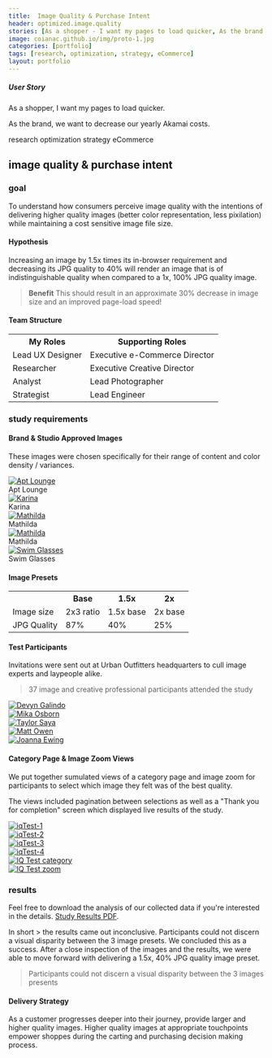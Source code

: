 ```yaml
---
title:  Image Quality & Purchase Intent
header: optimized.image.quality
stories: [As a shopper - I want my pages to load quicker, As the brand - we want to decrease our yearly Akamai costs.]
image: coianac.github.io/img/proto-1.jpg
categories: [portfolio]
tags: [research, optimization, strategy, eCommerce]
layout: portfolio
---
```


<div class ="w3-row block-head"> 
  <div class="w3-col w3-container m2 l3">
  </div>
    <div class="w3-col w3-container m8 l6">
        <h5>User Story</h5>
		<p>As a shopper, I want my pages to load quicker.</p>
		<p>As the brand, we want to decrease our yearly Akamai costs.</p>
      </div>
      <div class="w3-col w3-container m2 l3">
      </div>
    </div>

<div class ="w3-row "> 
  <div class="w3-col w3-container m2 l3">
  </div>
    <div class="w3-col w3-container m8 l6">
        <pill>research</pill>
        <pill>optimization</pill>
        <pill>strategy</pill>
        <pill>eCommerce</pill>
      </div>
      <div class="w3-col w3-container m2 l3">
      </div>
    </div>

<div class ="w3-row"> 
  <div class="w3-col w3-container m2 l3">
  </div>
    <div class="w3-col w3-container m8 l6">
	<h2>image quality & purchase intent</h2>
	<h3>goal</h3>
	<p>To understand how consumers perceive image quality with the intentions of delivering higher quality images (better color representation, less pixilation) while maintaining a cost sensitive image file size.</p>
	<h4>Hypothesis</h4>
	<p>Increasing an image by 1.5x times its in-browser requirement and decreasing its JPG quality to 40% will render an image that is of indistinguishable quality when compared to a 1x, 100% JPG quality image.</p>
	<blockquote><b>Benefit</b> This should result in an approximate 30% decrease in image size and an improved page-load speed!</blockquote>
	<h4>Team Structure</h4>
	<table>
  <tr>
    <th>My Roles</th>
    <th>Supporting Roles</th>
  </tr>
  <tr>
    <td>Lead UX Designer  </td>
    <td>Executive e-Commerce Director</td>
  </tr>
  <tr>
    <td>Researcher</td>
    <td>Executive Creative Director</td>
  </tr>
  <tr>
    <td>Analyst</td>
    <td>Lead Photographer</td>
  </tr>
  <tr>
    <td>Strategist</td>
    <td>Lead Engineer</td>
  </tr>
</table>
<h3>study requirements</h3>
<h4>Brand & Studio Approved Images</h4>
<p>These images were chosen specifically for their range of content and color density / variances.</p>
</div>
      <div class="w3-col w3-container m2 l3">
      </div>
    </div>

<div class ="w3-row block"> 
	<div class="w3-col w3-container m1 l1">
	</div>
	<div class="w3-col w3-container m10 l10">
	<div class="responsive">
	<div class="gallery">
		<a target="_blank" href="http://images.urbanoutfitters.com/is/image/UrbanOutfitters/aptlounge?$medium$">
		<img src="http://images.urbanoutfitters.com/is/image/UrbanOutfitters/aptlounge?$medium$" alt="Apt Lounge">
		</a>
	<div class="desc w3-white">Apt Lounge</div>
	</div>
	</div>
	<div class="responsive">
	<div class="gallery">
		<a target="_blank" href="http://images.urbanoutfitters.com/is/image/UrbanOutfitters/karinax45?$medium$">
		<img src="http://images.urbanoutfitters.com/is/image/UrbanOutfitters/karinax45?$medium$" alt="Karina">
		</a>
	<div class="desc w3-white">Karina</div>
	</div>
	</div>
	<div class="responsive">
	<div class="gallery">
		<a target="_blank" href="http://images.urbanoutfitters.com/is/image/UrbanOutfitters/matildax45?$medium$">
		<img src="http://images.urbanoutfitters.com/is/image/UrbanOutfitters/matildax45?$medium$" alt="Mathilda">
		</a>
	<div class="desc w3-white">Mathilda</div>
	</div>
	</div>
	<div class="responsive">
	<div class="gallery">
		<a target="_blank" href="http://images.urbanoutfitters.com/is/image/UrbanOutfitters/MathildaYellow?$medium$">
		<img src="http://images.urbanoutfitters.com/is/image/UrbanOutfitters/MathildaYellow?$medium$" alt="Mathilda">
		</a>
	<div class="desc w3-white">Mathilda</div>
	</div>
	</div>
	<div class="responsive">
	<div class="gallery">
		<a target="_blank" href="http://images.urbanoutfitters.com/is/image/UrbanOutfitters/swimglasses?$medium$">
		<img src="http://images.urbanoutfitters.com/is/image/UrbanOutfitters/swimglasses?$medium$" alt="Swim Glasses">
		</a>
	<div class="desc w3-white">Swim Glasses</div>
	</div>
	</div>
	<div class="clearfix"></div>
	</div>
	<div class="w3-col w3-container m1 l1">
	</div>
</div>

<div class ="w3-row"> 
	<div class="w3-col w3-container m2 l3">
  	</div>
    	<div class="w3-col w3-container m8 l6">
		<h4>Image Presets</h4>
 		<table>
			<tr>
			<th></th>
			<th>Base</th>
			<th>1.5x</th>
			<th>2x</th>
			</tr>
			<tr>
			<td>Image size</td>
			<td>2x3 ratio</td>
			<td>1.5x base</td>
			<td>2x base</td>
			</tr>
  			<tr>
			<td>JPG Quality</td>
			<td>87%</td>
			<td>40%</td>
			<td>25%</td>
	  		</tr>
	 	</table>
 		<h4>Test Participants</h4>
		<p>Invitations were sent out at Urban Outfitters headquarters to cull image experts and laypeople alike.</p>
		<blockquote>37 image and creative professional participants attended the study</blockquote>
	</div>
 	<div class="w3-col w3-container m2 l3">
	</div>
 </div>
<div class="w3-row">
	<div class="w3-col w3-container m1">
		    </div>
		    <div class="w3-col w3-container m10">
			<div class="responsive">
			<div class="gallery">
			<a target="_blank" href="https://coianac.github.io/img/devynGalindo.jpg">
			<img src="https://coianac.github.io/img/devynGalindo.jpg" alt="Devyn Galindo">
			</a>
			</div>
			</div>
			<div class="responsive">
			<div class="gallery">
			<a target="_blank" href="https://coianac.github.io/img/mikaOsborn.jpg">
			<img src="https://coianac.github.io/img/mikaOsborn.jpg" alt="Mika Osborn">
			</a>
			</div>
			</div>
			<div class="responsive">
			<div class="gallery">
			<a target="_blank" href="https://coianac.github.io/img/taylorSaya.jpg">
			<img src="https://coianac.github.io/img/taylorSaya.jpg" alt="Taylor Saya">
			</a>
			</div>
			</div>
			<div class="responsive">
			<div class="gallery">
			<a target="_blank" href="https://coianac.github.io/img/mattOwen.jpg">
			<img src="https://coianac.github.io/img/mattOwen.jpg" alt="Matt Owen">
			</a>
			</div>
			</div>
			<div class="responsive">
			<div class="gallery">
			<a target="_blank" href="https://coianac.github.io/img/joannaEwing2.jpg">
			<img src="https://coianac.github.io/img/joannaEwing2.jpg" alt="Joanna Ewing">
			</a>
			</div>
			</div>
			<div class="clearfix"></div>
	</div>
	<div class="w3-col w3-container m1">
    	</div>
</div>

<div class="w3-row">
	<div class="w3-col w3-container m2 l3">
	</div>
	<div class="w3-col w3-container m8 l6">
		<h4>Category Page & Image Zoom Views</h4>
		<p>We put together sumulated views of a category page and image zoom for participants to select which image they felt was of the best quality.</p>
		<p>The views included pagination between selections as well as a "Thank you for completion" screen which displayed live results of the study.</p>
	</div>
	<div class="w3-col w3-container m2 l3">
	</div>
</div>
			
<div class="block">
<div class="w3-row">
	<div class="w3-col w3-container m1">
	</div>
	<div class="w3-col w3-container m10">
		<div class="responsive4">
			<div class="gallery">
			<a target="_blank" href="https://coianac.github.io/img/iqTest-1.jpg">
			<img src="https://coianac.github.io/img/iqTest-1.jpg" alt="iqTest-1">
			</a>
			</div>
			</div>
			<div class="responsive4">
			<div class="gallery">
			<a target="_blank" href="https://coianac.github.io/img/iqTest-2.jpg">
			<img src="https://coianac.github.io/img/iqTest-2.jpg" alt="iqTest-2">
			</a>
			</div>
			</div>
			<div class="responsive4">
			<div class="gallery">
			<a target="_blank" href="https://coianac.github.io/img/iqTest-3.jpg">
			<img src="https://coianac.github.io/img/iqTest-3.jpg" alt="iqTest-3">
			</a>
			</div>
			</div>
			<div class="responsive4">
			<div class="gallery">
			<a target="_blank" href="https://coianac.github.io/img/iqTest-4.jpg">
			<img src="https://coianac.github.io/img/iqTest-4.jpg" alt="iqTest-4">
			</a>
			</div>
			</div>
	</div>
	<div class="w3-col w3-container m2">
	</div>
</div>
<div class="w3-row">
	<div class="w3-col w3-container m1">
    	</div>
	<div class="w3-col w3-container m5">
		<div class="responsive2">
		<div class="gallery">
		<a target="_blank" href="https://coianac.github.io/img/iqTest-2a.jpg">
		<img src="https://coianac.github.io/img/iqTest-2a.jpg" alt="IQ Test category">
		</a>
		</div>
		</div>
	</div>
	<div class="w3-col w3-container m5">
		<div class="responsive2">
		<div class="gallery">
		<a target="_blank" href="https://coianac.github.io/img/iqTest-3a.jpg">
		<img src="https://coianac.github.io/img/iqTest-3a.jpg" alt="IQ Test zoom">
		</a>
		</div>
		</div>
	</div>
	<div class="w3-col w3-container m1">
	</div>
</div>
</div>

<div class="w3-row">
	<div class="w3-col w3-container m2 l3">
	</div>
	<div class="w3-col w3-container m8 l6">
		<h3>results</h3>
		<p>Feel free to download the analysis of our collected data if you're interested in the details. <a href="https://coianac.github.io/img/Study Results_1.1.pdf">Study Results PDF</a>.</p>
		<p>In short > the results came out inconclusive. Participants could not discern a visual disparity between the 3 image presets. We concluded this as a success. After a close inspection of the images and the results, we were able to move forward with delivering a 1.5x, 40% JPG quality image preset.</p>
		<blockquote>Participants could not discern a visual disparity between the 3 images presents</blockquote>
		<h4>Delivery Strategy</h4>
		<p>As a customer progresses deeper into their journey, provide larger and higher quality images. Higher quality images at appropriate touchpoints empower shoppes during the carting and purchasing decision making process.</p>
	</div>
	<div class="w3-col w3-container m2 l3">
	</div>
</div>
